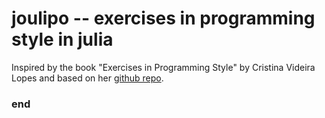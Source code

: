 # joulipo -- exercises in programming style in julia

Inspired by the book "Exercises in Programming Style" by Cristina Videira Lopes and based on her [github repo](https://github.com/crista/exercises-in-programming-style).




### end
